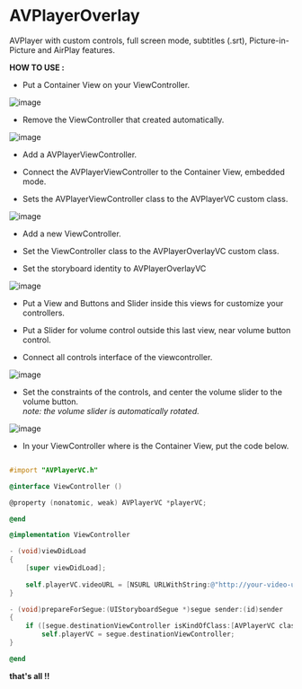 # AVPlayerOverlay

AVPlayer with custom controls, full screen mode, subtitles (.srt), Picture-in-Picture and AirPlay features.

**HOW TO USE :**

* Put a Container View on your ViewController.

![image](https://github.com/priore/AVPlayerOverlay/blob/master/images/step1.jpg)

* Remove the ViewController that created automatically.

![image](https://github.com/priore/AVPlayerOverlay/blob/master/images/step2.jpg)

* Add a AVPlayerViewController.

* Connect the AVPlayerViewController to the Container View, embedded mode.

* Sets the AVPlayerViewController class to the AVPlayerVC custom class.

![image](https://github.com/priore/AVPlayerOverlay/blob/master/images/step3.jpg)

* Add a new ViewController.

* Set the ViewController class to the AVPlayerOverlayVC custom class.

* Set the storyboard identity to AVPlayerOverlayVC

![image](https://github.com/priore/AVPlayerOverlay/blob/master/images/step4.jpg)

* Put a View and Buttons and Slider inside this views for customize your controllers.

* Put a Slider for volume control outside this last view, near volume button control.

* Connect all controls interface of the viewcontroller.

![image](https://github.com/priore/AVPlayerOverlay/blob/master/images/step5.jpg)

* Set the constraints of the controls, and center the volume slider to the volume button.<br> 
_note: the volume slider is automatically rotated._

![image](https://github.com/priore/AVPlayerOverlay/blob/master/images/step6.jpg)

* In your ViewController where is the Container View, put the code below.

```objective-c

#import "AVPlayerVC.h"

@interface ViewController ()

@property (nonatomic, weak) AVPlayerVC *playerVC;

@end

@implementation ViewController

- (void)viewDidLoad
{
    [super viewDidLoad];
    
    self.playerVC.videoURL = [NSURL URLWithString:@"http://your-video-url"];
}

- (void)prepareForSegue:(UIStoryboardSegue *)segue sender:(id)sender
{
    if ([segue.destinationViewController isKindOfClass:[AVPlayerVC class]])
        self.playerVC = segue.destinationViewController;
}

@end

```


**that's all !!**
